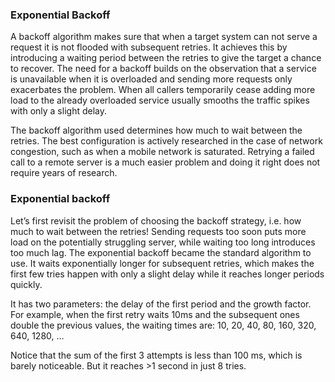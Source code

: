 ### Exponential Backoff

A backoff algorithm makes sure that when a target system can not serve a request it is not flooded with subsequent retries. It achieves this by introducing a waiting period between the retries to give the target a chance to recover. The need for a backoff builds on the observation that a service is unavailable when it is overloaded and sending more requests only exacerbates the problem. When all callers temporarily cease adding more load to the already overloaded service usually smooths the traffic spikes with only a slight delay.

The backoff algorithm used determines how much to wait between the retries. The best configuration is actively researched in the case of network congestion, such as when a mobile network is saturated. Retrying a failed call to a remote server is a much easier problem and doing it right does not require years of research.

### Exponential backoff

Let’s first revisit the problem of choosing the backoff strategy, i.e. how much to wait between the retries! Sending requests too soon puts more load on the potentially struggling server, while waiting too long introduces too much lag. The exponential backoff became the standard algorithm to use. It waits exponentially longer for subsequent retries, which makes the first few tries happen with only a slight delay while it reaches longer periods quickly.

It has two parameters: the delay of the first period and the growth factor. For example, when the first retry waits 10ms and the subsequent ones double the previous values, the waiting times are: 10, 20, 40, 80, 160, 320, 640, 1280, …

Notice that the sum of the first 3 attempts is less than 100 ms, which is barely noticeable. But it reaches >1 second in just 8 tries.
